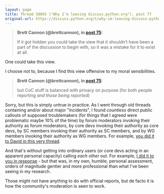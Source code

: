 ```yaml
---
layout: page
title: Thread 58093 ("Why I’m leaving discuss.python.org"), post 77
original-url: https://discuss.python.org/t/why-im-leaving-discuss-python-org/58093/77
---
```


> **Brett Cannon (@brettcannon), in [post 75](https://discuss.python.org/t/_/58093/75):**
>
> If it got hidden you could take the view that it shouldn’t have been a part of the discussion to begin with, so it was a mistake for it to exist at all.

One could take this view.

I choose not to, because I find this view offensive to my moral sensibilities.

> **Brett Cannon (@brettcannon), in [post 75](https://discuss.python.org/t/_/58093/75):**
>
> but CoC stuff is balanced with privacy on purpose (for both people reporting *and those being reported*)

Sorry, but this is simply untrue in practice. As I went through old threads containing and/or about major "incidents", I found *countless* direct public callouts of supposed troublemakers (for things that I agreed were problematic maybe 10% of the time) by forum moderators invoking their authority as forum moderators, by core devs invoking their authority as core devs, by SC members invoking their authority as SC members, and by WG members invoking their authority as WG members. For example, [you did it to David in this very thread](https://discuss.python.org/t/why-im-leaving-discuss-python-org/58093/24).

And that's without getting into ordinary users (or core devs acting in an apparent personal capacity) calling *each other* out. For example, [I did it to you in response](https://discuss.python.org/t/why-im-leaving-discuss-python-org/58093/35) - but that was, in my own, humble, personal assessment, orders of magnitude gentler and more professional than what I've been seeing in my research.

Those might not have anything to do with official reports, but de facto it is how the community's moderation is seen to work.

